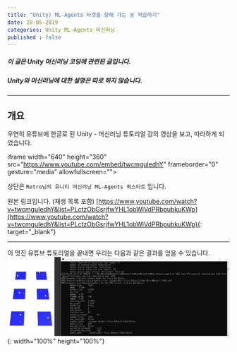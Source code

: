 ```yaml
---
title: "Unity) ML-Agents 타겟을 향해 가는 공 학습하기"
date: 28-05-2019
categories: Unity ML-Agents 머신러닝
published : false
---
```


##### 이 글은 Unity 머신러닝 코딩에 관련된 글입니다.
##### Unity와 머신러닝에 대한 설명은 따로 하지 않습니다.

---
## 개요
우연히 유튜브에 한글로 된 Unity - 머신러닝 튜토리얼 강의 영상을 보고, 따라하게 되었습니다.

iframe width="640" height="360" src="https://www.youtube.com/embed/twcmguIedhY" frameborder="0" gesture="media" allowfullscreen=""></iframe>

상단은 `Retro님의 유니티 머신러닝 ML-Agents 퀵스타트` 입니다.

원본 링크입니다. (재생 목록 포함)
[https://www.youtube.com/watch?v=twcmguIedhY&list=PLctzObGsrjfwYHL1obWlVdPRbpubkuKWp](https://www.youtube.com/watch?v=twcmguIedhY&list=PLctzObGsrjfwYHL1obWlVdPRbpubkuKWp){: target="_blank"}

---
이 멋진 유튜브 튜토리얼을 끝내면 우리는 다음과 같은 결과를 얻을 수 있습니다.
![](https://github.com/KorStrix/korstrix.github.io/blob/master/_images/2019-05-28-ML_Agent_Orign.gif?raw=true){: width="100%" height="100%"}
